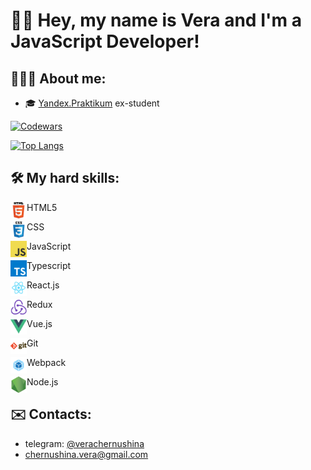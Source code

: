 # 👋🏻 Hey, my name is Vera and I'm a JavaScript Developer!

## 👩🏻‍💻 About me:
- 🎓 [Yandex.Praktikum](https://practicum.yandex.ru/) ex-student

[![Codewars](https://www.codewars.com/users/Vera%20Chernushina/badges/small)](https://www.codewars.com/users/Vera%20Chernushina)

[![Top Langs](https://github-readme-stats.vercel.app/api/top-langs/?username=VeraChernushina&layout=compact)](https://github.com/VeraChernushina/github-readme-stats)

## 🛠 My hard skills:
[<img src="https://raw.githubusercontent.com/github/explore/80688e429a7d4ef2fca1e82350fe8e3517d3494d/topics/html/html.png" align="left" width="26" alt="HTML5">]() HTML5

[<img src="https://raw.githubusercontent.com/github/explore/80688e429a7d4ef2fca1e82350fe8e3517d3494d/topics/css/css.png" align="left" width="26" alt="CSS">]() CSS

[<img src="https://raw.githubusercontent.com/github/explore/80688e429a7d4ef2fca1e82350fe8e3517d3494d/topics/javascript/javascript.png" align="left" width="26" alt="JavaScript">]() JavaScript

[<img src="https://raw.githubusercontent.com/github/explore/80688e429a7d4ef2fca1e82350fe8e3517d3494d/topics/typescript/typescript.png" align="left" width="26" alt="Typescript">]() Typescript

[<img src="https://raw.githubusercontent.com/github/explore/80688e429a7d4ef2fca1e82350fe8e3517d3494d/topics/react/react.png" align="left" width="26" alt="React">]() React.js

[<img src="https://raw.githubusercontent.com/github/explore/80688e429a7d4ef2fca1e82350fe8e3517d3494d/topics/redux/redux.png" align="left" width="26" alt="Redux">]() Redux

[<img src="https://raw.githubusercontent.com/github/explore/80688e429a7d4ef2fca1e82350fe8e3517d3494d/topics/vue/vue.png" align="left" width="26" alt="Vue">]() Vue.js

[<img src="https://raw.githubusercontent.com/github/explore/80688e429a7d4ef2fca1e82350fe8e3517d3494d/topics/git/git.png" align="left" width="26" alt="Git">]() Git

[<img src="https://raw.githubusercontent.com/github/explore/80688e429a7d4ef2fca1e82350fe8e3517d3494d/topics/webpack/webpack.png" align="left" width="26" alt="Webpack">]() Webpack

[<img src="https://raw.githubusercontent.com/github/explore/80688e429a7d4ef2fca1e82350fe8e3517d3494d/topics/nodejs/nodejs.png" align="left" width="26" alt="Node.js">]() Node.js

## ✉️ Contacts: 
- telegram: [@verachernushina](https://t.me/verachernushina)
- chernushina.vera@gmail.com
